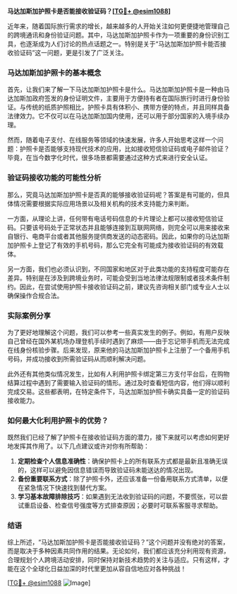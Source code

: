 **马达加斯加护照卡是否能接收验证码？[[TG💪+ @esim1088](https://t.me/s/esim1088)]**

近年来，随着国际旅行需求的增长，越来越多的人开始关注如何更便捷地管理自己的跨境通讯和身份验证问题。其中，马达加斯加护照卡作为一项重要的身份识别工具，也逐渐成为人们讨论的热点话题之一。特别是关于“马达加斯加护照卡能否接收验证码”这一问题，更是引发了广泛关注。

### 马达加斯加护照卡的基本概念

首先，让我们来了解一下马达加斯加护照卡是什么。马达加斯加护照卡是一种由马达加斯加政府签发的身份证明文件，主要用于方便持有者在国际旅行时进行身份验证。与传统的纸质护照相比，护照卡具有体积小、携带方便的特点，并且同样具备法律效力。它不仅可以在马达加斯加国内使用，还可以用于部分国家的入境手续办理。

然而，随着电子支付、在线服务等领域的快速发展，许多人开始思考这样一个问题：护照卡是否能够支持现代技术的应用，比如接收短信验证码或电子邮件验证？毕竟，在当今数字化时代，很多场景都需要通过这种方式来进行安全认证。

### 验证码接收功能的可能性分析

那么，究竟马达加斯加护照卡是否真的能够接收验证码呢？答案是有可能的，但具体情况需要根据实际应用场景以及相关机构的技术支持能力来判断。

一方面，从理论上讲，任何带有电话号码信息的卡片理论上都可以接收短信验证码。只要该号码处于正常状态并且能够连接到互联网网络，则完全可以用来接收来自银行、电商平台或者其他服务提供商发送的动态密码。因此，如果你的马达加斯加护照卡上登记了有效的手机号码，那么它完全有可能成为接收验证码的有效载体。

另一方面，我们也必须认识到，不同国家和地区对于此类功能的支持程度可能存在差异。特别是在涉及到跨境业务时，可能会受到当地法律法规限制或者技术条件制约。因此，在尝试使用护照卡接收验证码之前，建议先咨询相关部门或专业人士以确保操作合规合法。

### 实际案例分享

为了更好地理解这个问题，我们可以参考一些真实发生的例子。例如，有用户反映自己曾经在国外某机场办理登机手续时遇到了麻烦——由于忘记带手机而无法完成在线身份核验步骤。后来发现，原来他的马达加斯加护照卡上注册了一个备用手机号码，并成功接收到所需验证码从而顺利解决问题。

此外还有其他类似情况发生，比如有人利用护照卡绑定第三方支付平台后，在购物结算过程中遇到了需要输入验证码的情形。通过及时查看短信内容，他们得以顺利完成交易。这些都表明，在特定条件下，马达加斯加护照卡确实具备一定的验证码接收能力。

### 如何最大化利用护照卡的优势？

既然我们已经了解了护照卡在接收验证码方面的潜力，接下来就可以考虑如何更好地发挥其作用了。以下几点建议或许对你有所帮助：

1. **定期检查个人信息准确性**：确保护照卡上的所有联系方式都是最新且准确无误的，这样可以避免因信息错误而导致验证码未能送达的情况出现。
2. **备份重要联系方式**：除了护照卡外，还应该准备一份备用联系方式清单，以便在紧急情况下快速找到替代方案。
3. **学习基本故障排除技巧**：如果遇到无法收到验证码的问题，不要慌张，可以尝试重启设备、检查信号强度等方式排查原因；必要时可联系客服寻求帮助。

### 结语

综上所述，“马达加斯加护照卡是否能接收验证码？”这个问题并没有绝对的答案，而是取决于多种因素共同作用的结果。无论如何，我们都应该充分利用现有资源，合理规划个人跨境活动安排，同时保持对新技术趋势的关注与适应。只有这样，才能在这个全球化日益加深的时代里更加从容自信地应对各种挑战！

[[TG💪+ @esim1088](https://t.me/s/esim1088) ![Image](https://i.postimg.cc/4NQfJmqS/Snipaste-2025-05-13-00-14-12.png)]